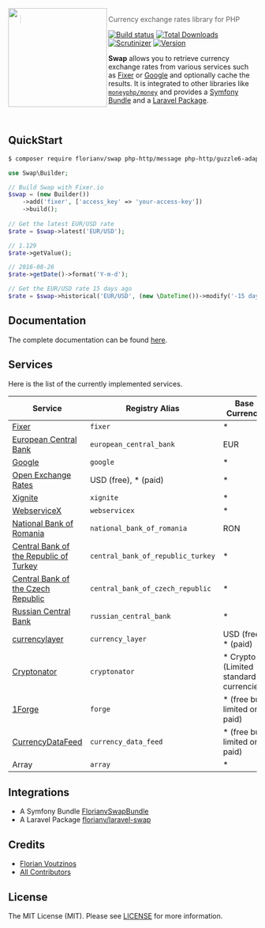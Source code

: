 <img src="https://github.com/florianv/swap/blob/master/doc/logo.png" width="200px" align="left"/>

> Currency exchange rates library for PHP

[![Build status](http://img.shields.io/travis/florianv/swap.svg?style=flat-square)](https://travis-ci.org/florianv/swap)
[![Total Downloads](https://img.shields.io/packagist/dt/florianv/swap.svg?style=flat-square)](https://packagist.org/packages/florianv/swap)
[![Scrutinizer](https://img.shields.io/scrutinizer/g/florianv/swap.svg?style=flat-square)](https://scrutinizer-ci.com/g/florianv/swap)
[![Version](http://img.shields.io/packagist/v/florianv/swap.svg?style=flat-square)](https://packagist.org/packages/florianv/swap)

**Swap** allows you to retrieve currency exchange rates from various services such as [Fixer](http://fixer.io) or [Google](https://google.com/) and optionally cache the results.
It is integrated to other libraries like [`moneyphp/money`](https://github.com/moneyphp/money) and provides
a [Symfony Bundle](https://github.com/florianv/FlorianvSwapBundle) and a [Laravel Package](https://github.com/florianv/laravel-swap).

<br />

## QuickStart

```bash
$ composer require florianv/swap php-http/message php-http/guzzle6-adapter
```

```php
use Swap\Builder;

// Build Swap with Fixer.io
$swap = (new Builder())
    ->add('fixer', ['access_key' => 'your-access-key'])
    ->build();
    
// Get the latest EUR/USD rate
$rate = $swap->latest('EUR/USD');

// 1.129
$rate->getValue();

// 2016-08-26
$rate->getDate()->format('Y-m-d');

// Get the EUR/USD rate 15 days ago
$rate = $swap->historical('EUR/USD', (new \DateTime())->modify('-15 days'));
```

## Documentation

The complete documentation can be found [here](https://github.com/florianv/swap/blob/master/doc/readme.md).

## Services

Here is the list of the currently implemented services.

| Service | Registry Alias | Base Currency | Quote Currency | Historical |
|----------------------------------------------------------------|---------------|----------------------|----------------|----------------|
| [Fixer](http://fixer.io) | `fixer` | * | * | Yes |
| [European Central Bank](http://www.ecb.europa.eu/home/html/index.en.html) | `european_central_bank` | EUR | * | Yes |
| [Google](http://www.google.com/finance) | `google` | * | * | No |
| [Open Exchange Rates](https://openexchangerates.org) | USD (free), * (paid) | * | Yes |
| [Xignite](https://www.xignite.com) | `xignite` | * | * | Yes |
| [WebserviceX](http://www.webservicex.net/ws/default.aspx) | `webservicex` | * | * | No |
| [National Bank of Romania](http://www.bnr.ro) | `national_bank_of_romania` | RON | * | No |
| [Central Bank of the Republic of Turkey](http://www.tcmb.gov.tr) | `central_bank_of_republic_turkey` | * | TRY | No |
| [Central Bank of the Czech Republic](http://www.cnb.cz) | `central_bank_of_czech_republic` | * | CZK | No |
| [Russian Central Bank](http://http://www.cbr.ru) | `russian_central_bank` | * | RUB | Yes |
| [currencylayer](https://currencylayer.com) | `currency_layer` | USD (free), * (paid) | * | Yes |
| [Cryptonator](https://www.cryptonator.com) | `cryptonator` | * Crypto (Limited standard currencies) | * Crypto (Limited standard currencies)  | No |
| [1Forge](https://1forge.com) | `forge` | * (free but limited or paid) | * (free but limited or paid) | No |
| [CurrencyDataFeed](https://currencydatafeed.com) | `currency_data_feed` | * (free but limited or paid) | * (free but limited or paid) | No |
| Array | `array` | * | * | Yes |

## Integrations

- A Symfony Bundle [FlorianvSwapBundle](https://github.com/florianv/FlorianvSwapBundle)
- A Laravel Package [florianv/laravel-swap](https://github.com/florianv/laravel-swap)

## Credits

- [Florian Voutzinos](https://github.com/florianv)
- [All Contributors](https://github.com/florianv/swap/contributors)

## License

The MIT License (MIT). Please see [LICENSE](https://github.com/florianv/swap/blob/master/LICENSE) for more information.
